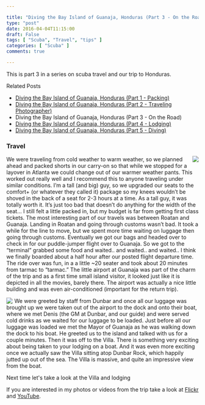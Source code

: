 ```yaml
---

title: "Diving the Bay Island of Guanaja, Honduras (Part 3 - On the Road)"
type: "post"
date: 2016-04-04T11:15:00
draft: False
tags: [ "Scuba", "Travel", "tips" ]
categories: [ "Scuba" ]
comments: true

---
```


<p>This is part 3 in a series on scuba travel and our trip to Honduras.</p>    <p>Related Posts</p>  <ul>   <li><a href="http://duanenewman.net/blog/post/2016/03/22/Diving-the-Bay-Island-of-Guanaja-Honduras-(Part-1-Packing).aspx">Diving the Bay Island of Guanaja, Honduras (Part 1 - Packing)</a> </li>    <li><a href="http://duanenewman.net/blog/post/2016/03/28/Diving-the-Bay-Island-of-Guanaja-Honduras-(Part-2-Traveling-Photographer).aspx">Diving the Bay Island of Guanaja, Honduras (Part 2 - Traveling Photographer)</a> </li>    <li>Diving the Bay Island of Guanaja, Honduras (Part 3 - On the Road)</li>    <li><a href="http://duanenewman.net/blog/post/2016/04/11/Diving-the-Bay-Island-of-Guanaja-Honduras-(Part-4-Lodging).aspx">Diving the Bay Island of Guanaja, Honduras (Part 4 - Lodging)</a> </li>    <li><a href="http://duanenewman.net/blog/post/2016/04/18/Diving-the-Bay-Island-of-Guanaja-Honduras-(Part-5-Diving).aspx">Diving the Bay Island of Guanaja, Honduras (Part 5 - Diving)</a> </li> </ul>  <h3>Travel</h3>  

<img style="float:right;margin-left:5px;" src="/blog/image.axd?picture=%2f2016%2f04%2fGuanajaAirplane.jpg">

<p>We were traveling from cold weather to warm weather, so we planned ahead and packed shorts in our carry-on so that while we stopped for a layover in Atlanta we could change out of our warmer weather pants. This worked out really well and I recommend this to anyone traveling under similar conditions. I’m a tall (and big) guy, so we upgraded our seats to the comfort+ (or whatever they called it) package so my knees wouldn’t be shoved in the back of a seat for 2-3 hours at a time. As a tall guy, it was totally worth it. It’s just too bad that doesn’t do anything for the width of the seat… I still felt a little packed in, but my budget is far from getting first class tickets. The most interesting part of our travels was between Roatan and Guanaja. Landing in Roatan and going through customs wasn’t bad. It took a while for the line to move, but we spent more time waiting on luggage then going through customs. Eventually we got our bags and headed over to check in for our puddle-jumper flight over to Guanaja. So we got to the “terminal” grabbed some food and waited.. and waited.. and waited.. I think we finally boarded about a half hour after our posted flight departure time. The ride over was fun, in a a little ~20 seater and took about 20 minutes from tarmac to “tarmac.” The little airport at Guanaja was part of the charm of the trip and as a first time small island visitor, it looked just like it is depicted in all the movies, barely there. The airport was actually a nice little building and was even air-conditioned (important for the return trip).</p>  

<img style="float:left;margin-right:5px;" src="/blog/image.axd?picture=%2f2016%2f04%2fGuanajaAirport.jpg">

<p>We were greeted by staff from Dunbar and once all our luggage was brought up we were taken out of the airport to the dock and onto their boat, where we met Denis (the GM at Dunbar, and our guide) and were served cold drinks as we waited for our luggage to be loaded. Just before all our luggage was loaded we met the Mayor of Guanaja as he was walking down the dock to his boat. He greeted us to the island and talked with us for a couple minutes. Then it was off to the Villa. There is something very exciting about being taken to your lodging on a boat. And it was even more exciting once we actually saw the Villa sitting atop Dunbar Rock, which happily jutted up out of the sea. The Villa is massive, and quite an impressive view from the boat.</p>  <p style="clear:both;">Next time let's take a look at the Villa and lodging</p>
<p>If you are interested in my photos or videos from the trip take a look at <a href="https://www.flickr.com/photos/duane_newman/albums/72157663757529681" target="_blank">Flickr</a> and <a href="https://www.youtube.com/playlist?list=PLSyl1r1zgegfeOijvvL5ttXiS1sEW9Btm" target="_blank">YouTube</a>.</p>
